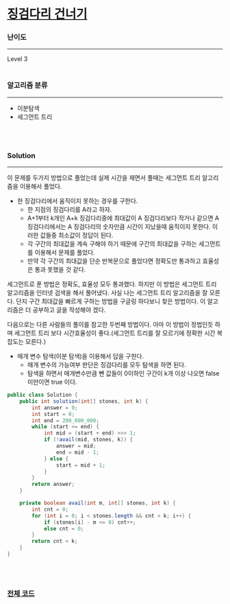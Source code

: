 # [징검다리 건너기](https://programmers.co.kr/learn/courses/30/lessons/64062)

### 난이도

***
Level 3
<br><br>

### 알고리즘 분류

***

* 이분탐색
* 세그먼트 트리

<br><br>

### Solution

***

이 문제를 두가지 방법으로 풀었는데 실제 시간을 재면서 풀때는 세그먼트 트리 알고리즘을 이용해서 풀었다.

* 한 징검다리에서 움직이지 못하는 경우를 구한다.
    * 한 지점의 징검다리를 A라고 하자.
    * A+1부터 k개인 A+k 징검다리중에 최대값이 A 징검다리보다 작거나 같으면 A 징검다리에서는 A 징검다리의 숫자만큼 시간이 지났을때 움직이지 못한다. 이러한 값들중 최소값이 정답이 된다.
    * 각 구간의 최대값을 계속 구해야 하기 때문에 구간의 최대값을 구하는 세그먼트를 이용해서 문제를 풀었다.
    * 만약 각 구간의 최대값을 단순 반복문으로 풀었다면 정확도만 통과하고 효율성은 통과 못했을 것 같다.

세그먼트로 푼 방법은 정확도, 효율성 모두 통과했다. 하지만 이 방법은 세그먼트 트리 알고리즘을 인터넷 검색을 해서 풀어냈다. 사실 나는 세그먼트 트리 알고리즘을 잘 모른다. 단지 구간 최대값을 빠르게 구하는 방법을
구글링 하다보니 찾은 방법이다. 이 알고리즘은 더 공부하고 글을 작성해야 겠다.

다음으로는 다른 사람들의 풀이를 참고한 두번째 방법이다. 아마 이 방법이 정법인듯 하며 세그먼트 트리 보다 시간효율성이 좋다.(세그먼트 트리를 잘 모르기에 정확한 시간 복잡도는 모른다.)

* 매개 변수 탐색(이분 탐색)을 이용해서 답을 구한다.
    * 매개 변수의 가능여부 판단은 징검다리를 모두 탐색을 하면 된다.
    * 탐색을 하면서 매개변수만큼 뺀 값들이 0이하인 구간이 k개 이상 나오면 false 미만이면 true 이다.

```java
public class Solution {
    public int solution(int[] stones, int k) {
        int answer = 0;
        int start = 0;
        int end = 200_000_000;
        while (start <= end) {
            int mid = (start + end) >>> 1;
            if (!avail(mid, stones, k)) {
                answer = mid;
                end = mid - 1;
            } else {
                start = mid + 1;
            }
        }
        return answer;
    }

    private boolean avail(int m, int[] stones, int k) {
        int cnt = 0;
        for (int i = 0; i < stones.length && cnt < k; i++) {
            if (stones[i] - m <= 0) cnt++;
            else cnt = 0;
        }
        return cnt < k;
    }
}
```

<br><br>

### [전체 코드](https://github.com/Jungmin-Seo0527/CodingTest/blob/main/src/kakao/internship2019/징검다리_건너기.java)
